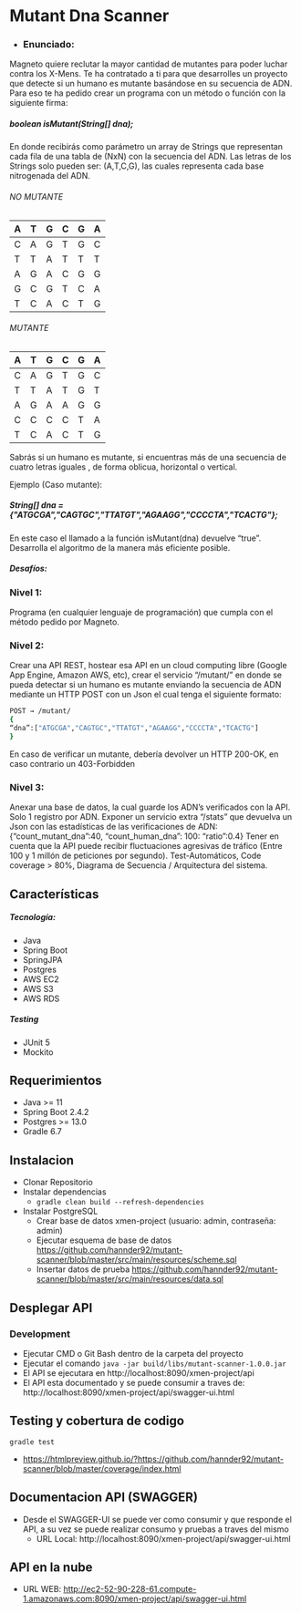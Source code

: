# Mutant Dna Scanner

- ### Enunciado:
Magneto quiere reclutar la mayor cantidad de mutantes para poder luchar contra los X-Mens.
Te ha contratado a ti para que desarrolles un proyecto que detecte si un humano es mutante basándose en su secuencia de ADN.
Para eso te ha pedido crear un programa con un método o función con la siguiente firma:

##### boolean isMutant(String[] dna);

En donde recibirás como parámetro un array de Strings que representan cada fila de una tabla de (NxN) con la secuencia del ADN. Las letras de los Strings solo pueden ser: (A,T,C,G), las cuales representa cada base nitrogenada del ADN.

###### NO MUTANTE

| A | T | G | C | G | A |
|---|---|---|---|---|---|
| C | A | G | T | G | C |
| T | T | A | T | T | T |
| A | G | A | C | G | G |
| G | C | G | T | C | A |
| T | C | A | C | T | G |

###### MUTANTE

| A | T | G | C | G | A |
|---|---|---|---|---|---|
| C | A | G | T | G | C |
| T | T | A | T | G | T |
| A | G | A | A | G | G |
| C | C | C | C | T | A |
| T | C | A | C | T | G |

Sabrás si un humano es mutante, si encuentras más de una secuencia de cuatro letras iguales , de forma oblicua, horizontal o vertical.

Ejemplo (Caso mutante):

##### String[] dna = {"ATGCGA","CAGTGC","TTATGT","AGAAGG","CCCCTA","TCACTG"};

En este caso el llamado a la función isMutant(dna) devuelve “true”.
Desarrolla el algoritmo de la manera más eficiente posible.

##### Desafíos:

### Nivel 1:

Programa (en cualquier lenguaje de programación) que cumpla con el método pedido por
Magneto.

### Nivel 2:

Crear una API REST, hostear esa API en un cloud computing libre (Google App Engine,
Amazon AWS, etc), crear el servicio “/mutant/” en donde se pueda detectar si un humano es
mutante enviando la secuencia de ADN mediante un HTTP POST con un Json el cual tenga el
siguiente formato:

```sh
POST → /mutant/
{
“dna”:["ATGCGA","CAGTGC","TTATGT","AGAAGG","CCCCTA","TCACTG"]
}
```

En caso de verificar un mutante, debería devolver un HTTP 200-OK, en caso contrario un 403-Forbidden

### Nivel 3:

Anexar una base de datos, la cual guarde los ADN’s verificados con la API.
Solo 1 registro por ADN.
Exponer un servicio extra “/stats” que devuelva un Json con las estadísticas de las verificaciones de ADN: {“count_mutant_dna”:40, “count_human_dna”: 100: “ratio”:0.4}
Tener en cuenta que la API puede recibir fluctuaciones agresivas de tráfico (Entre 100 y 1 millón de peticiones por segundo).
Test-Automáticos, Code coverage > 80%, Diagrama de Secuencia / Arquitectura del sistema.

## Características
##### Tecnología:
- Java
- Spring Boot
- SpringJPA
- Postgres
- AWS EC2
- AWS S3
- AWS RDS

##### Testing
- JUnit 5
- Mockito

## Requerimientos
- Java >= 11
- Spring Boot 2.4.2
- Postgres >= 13.0
- Gradle 6.7

## Instalacion
- Clonar Repositorio
- Instalar dependencias
  - ```gradle clean build --refresh-dependencies```
- Instalar PostgreSQL
  - Crear base de datos xmen-project (usuario: admin, contraseña: admin)
  - Ejecutar esquema de base de datos https://github.com/hannder92/mutant-scanner/blob/master/src/main/resources/scheme.sql
  - Insertar datos de prueba https://github.com/hannder92/mutant-scanner/blob/master/src/main/resources/data.sql

## Desplegar API
### Development
- Ejecutar CMD o Git Bash dentro de la carpeta del proyecto
- Ejecutar el comando ```java -jar build/libs/mutant-scanner-1.0.0.jar```
- El API se ejecutara en http://localhost:8090/xmen-project/api
- El API esta documentado y se puede consumir a traves de: http://localhost:8090/xmen-project/api/swagger-ui.html

## Testing y cobertura de codigo
```
gradle test
```
- https://htmlpreview.github.io/?https://github.com/hannder92/mutant-scanner/blob/master/coverage/index.html

## Documentacion API (SWAGGER)
- Desde el SWAGGER-UI se puede ver como consumir y que responde el API, a su vez se puede realizar consumo y pruebas a traves del mismo
  - URL Local: http://localhost:8090/xmen-project/api/swagger-ui.html

## API en la nube
  - URL WEB: http://ec2-52-90-228-61.compute-1.amazonaws.com:8090/xmen-project/api/swagger-ui.html


  
